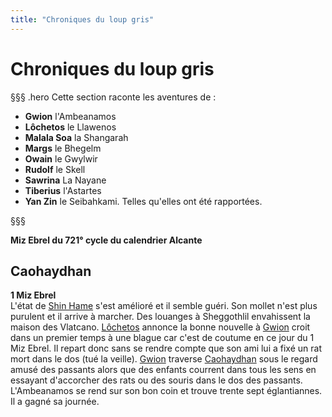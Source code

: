 ```yaml
---
title: "Chroniques du loup gris"
---
```

# Chroniques du loup gris

§§§ .hero
Cette section raconte les aventures de :
- **Gwion** l'Ambeanamos
- **Lôchetos** le Llawenos
- **Malala Soa** la Shangarah
- **Margs** le Bhegelm
- **Owain** le Gwylwir
- **Rudolf** le Skell
- **Sawrina** La Nayane
- **Tiberius** l'Astartes
- **Yan Zin** le Seibahkami.
Telles qu'elles ont été rapportées.

§§§

**Miz Ebrel du 721° cycle du calendrier Alcante**

## Caohaydhan
**1 Miz Ebrel**  
L'état de [Shin Hame](/bestiaire/shin-hame) s'est amélioré et il semble guéri. Son mollet n'est plus purulent et il arrive à marcher. Des louanges à Sheggothlil envahissent la maison des Vlatcano. [Lôchetos](/bestiaire/lochetos-vlatcano) annonce la bonne nouvelle à [Gwion](/bestiaire/gwion-gornoc) croit dans un premier temps à une blague car c'est de coutume en ce jour du 1 Miz Ebrel. Il repart donc sans se rendre compte que son ami lui a fixé un rat mort dans le dos (tué la veille).  [Gwion](/bestiaire/gwion-gornoc) traverse [Caohaydhan](/atlas-du-monde/douaratil/caohaydhan) sous le regard amusé des passants alors que des enfants courrent dans tous les sens en essayant d'accorcher des rats ou des souris dans le dos des passants. L'Ambeanamos se rend sur son bon coin et trouve trente sept églantiannes. Il a gagné sa journée.  
